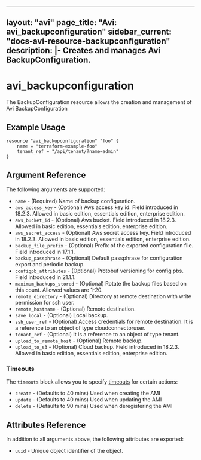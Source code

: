 <!--
    Copyright 2021 VMware, Inc.
    SPDX-License-Identifier: Mozilla Public License 2.0
-->
---
layout: "avi"
page_title: "Avi: avi_backupconfiguration"
sidebar_current: "docs-avi-resource-backupconfiguration"
description: |-
  Creates and manages Avi BackupConfiguration.
---

# avi_backupconfiguration

The BackupConfiguration resource allows the creation and management of Avi BackupConfiguration

## Example Usage

```hcl
resource "avi_backupconfiguration" "foo" {
    name = "terraform-example-foo"
    tenant_ref = "/api/tenant/?name=admin"
}
```

## Argument Reference

The following arguments are supported:

* `name` - (Required) Name of backup configuration.
* `aws_access_key` - (Optional) Aws access key id. Field introduced in 18.2.3. Allowed in basic edition, essentials edition, enterprise edition.
* `aws_bucket_id` - (Optional) Aws bucket. Field introduced in 18.2.3. Allowed in basic edition, essentials edition, enterprise edition.
* `aws_secret_access` - (Optional) Aws secret access key. Field introduced in 18.2.3. Allowed in basic edition, essentials edition, enterprise edition.
* `backup_file_prefix` - (Optional) Prefix of the exported configuration file. Field introduced in 17.1.1.
* `backup_passphrase` - (Optional) Default passphrase for configuration export and periodic backup.
* `configpb_attributes` - (Optional) Protobuf versioning for config pbs. Field introduced in 21.1.1.
* `maximum_backups_stored` - (Optional) Rotate the backup files based on this count. Allowed values are 1-20.
* `remote_directory` - (Optional) Directory at remote destination with write permission for ssh user.
* `remote_hostname` - (Optional) Remote destination.
* `save_local` - (Optional) Local backup.
* `ssh_user_ref` - (Optional) Access credentials for remote destination. It is a reference to an object of type cloudconnectoruser.
* `tenant_ref` - (Optional) It is a reference to an object of type tenant.
* `upload_to_remote_host` - (Optional) Remote backup.
* `upload_to_s3` - (Optional) Cloud backup. Field introduced in 18.2.3. Allowed in basic edition, essentials edition, enterprise edition.


### Timeouts

The `timeouts` block allows you to specify [timeouts](https://www.terraform.io/docs/configuration/resources.html#timeouts) for certain actions:

* `create` - (Defaults to 40 mins) Used when creating the AMI
* `update` - (Defaults to 40 mins) Used when updating the AMI
* `delete` - (Defaults to 90 mins) Used when deregistering the AMI

## Attributes Reference

In addition to all arguments above, the following attributes are exported:

* `uuid` -  Unique object identifier of the object.

